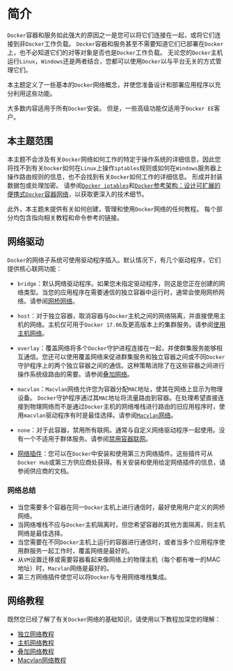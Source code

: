 # 简介

`Docker`容器和服务如此强大的原因之一是您可以将它们连接在一起，或将它们连接到非`Docker`工作负载。 `Docker`容器和服务甚至不需要知道它们已部署在`Docker`上，也不必知道它们的对等对象是否也是`Docker`工作负载。 无论您的`Docker`主机运行`Linux`，`Windows`还是两者结合，您都可以使用`Docker`以与平台无关的方式管理它们。

本主题定义了一些基本的`Docker`网络概念，并使您准备设计和部署应用程序以充分利用这些功能。

大多数内容适用于所有`Docker`安装。 但是，一些高级功能仅适用于`Docker EE`客户。

## 本主题范围
本主题不会涉及有关`Docker`网络如何工作的特定于操作系统的详细信息，因此您将找不到有关`Docker`如何在`Linux`上操作`iptables`规则或如何在`Windows`服务器上操作路由规则的信息，也不会找到有关`Docker`如何工作的详细信息。 形成并封装数据包或处理加密。 请参阅[`Docker iptables`](https://docs.docker.com/network/iptables/)和[`Docker`参考架构：设计可扩展的便携式`Docker`容器网络](https://success.docker.com/article/networking)，以获取更深入的技术细节。

此外，本主题未提供有关如何创建，管理和使用`Docker`网络的任何教程。 每个部分均包含指向相关教程和命令参考的链接。

## 网络驱动

`Docker`的网络子系统可使用驱动程序插入。默认情况下，有几个驱动程序，它们提供核心联网功能：

- `bridge`：默认网络驱动程序。如果您未指定驱动程序，则这是您正在创建的网络类型。当您的应用程序在需要通信的独立容器中运行时，通常会使用网桥网络。请参阅[网桥网络](https://docs.docker.com/network/bridge/)。

- `host`：对于独立容器，取消容器与`Docker`主机之间的网络隔离，并直接使用主机的网络。主机仅可用于`Docker 17.06`及更高版本上的集群服务。请参阅[使用主机网络](https://docs.docker.com/network/host/)。

- `overlay`：覆盖网络将多个`Docker`守护进程连接在一起，并使群集服务能够相互通信。您还可以使用覆盖网络来促进群集服务和独立容器之间或不同`Docker`守护程序上的两个独立容器之间的通信。这种策略消除了在这些容器之间进行操作系统级路由的需要。请参阅[叠加网络](https://docs.docker.com/network/overlay/)。

- `macvlan`：`Macvlan`网络允许您为容器分配`MAC`地址，使其在网络上显示为物理设备。 `Docker`守护程序通过其`MAC`地址将流量路由到容器。在处理希望直接连接到物理网络而不是通过`Docker`主机的网络堆栈进行路由的旧应用程序时，使用`macvlan`驱动程序有时是最佳选择。请参阅[`Macvlan`网络](https://docs.docker.com/network/macvlan/)。

- `none`：对于此容器，禁用所有联网。通常与自定义网络驱动程序一起使用。没有一个不适用于群体服务。请参阅[禁用容器联网](https://docs.docker.com/network/none/)。

- [网络插件](https://docs.docker.com/network/none/)：您可以在`Docker`中安装和使用第三方网络插件。这些插件可从`Docker Hub`或第三方供应商处获得。有关安装和使用给定网络插件的信息，请参阅供应商的文档。

### 网络总结

- 当您需要多个容器在同一`Docker`主机上进行通信时，最好使用用户定义的网桥网络。
- 当网络堆栈不应与`Docker`主机隔离时，但您希望容器的其他方面隔离，则主机网络是最佳选择。
- 当您需要在不同`Docker`主机上运行的容器进行通信时，或者当多个应用程序使用群服务一起工作时，覆盖网络是最好的。
- 从`VM`设置迁移或需要容器看起来像网络上的物理主机（每个都有唯一的MAC地址）时，`Macvlan`网络是最好的。
- 第三方网络插件使您可以将`Docker`与专用网络堆栈集成。

## 网络教程

既然您已经了解了有关`Docker`网络的基础知识，请使用以下教程加深您的理解：

- [独立网络教程](https://docs.docker.com/network/network-tutorial-standalone/)
- [主机网络教程](https://docs.docker.com/network/network-tutorial-host/)
- [叠加网络教程](https://docs.docker.com/network/network-tutorial-overlay/)
- [Macvlan网络教程](https://docs.docker.com/network/network-tutorial-macvlan/)